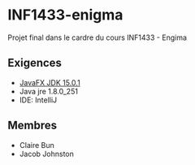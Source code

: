 # INF1433-enigma
Projet final dans le cardre du cours INF1433 - Engima

## Exigences

- [JavaFX JDK 15.0.1](https://gluonhq.com/products/javafx/)
- Java jre 1.8.0_251
- IDE: IntelliJ

## Membres

- Claire Bun
- Jacob Johnston
